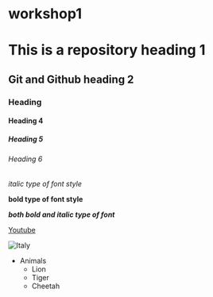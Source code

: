 # workshop1


# This is a repository heading 1
## Git and Github heading 2
### Heading 
#### Heading 4
##### Heading 5
###### Heading 6

*italic type of font style*

**bold type of font style**

***both bold and italic type of font***

[Youtube](https://www.youtube.com/)

![Italy](https://lp-cms-production.imgix.net/2021-06/The_Colosseum_Rome.jpg?auto=format&fit=crop&sharp=10&vib=20&ixlib=react-8.6.4&w=850)

* Animals
  * Lion
  * Tiger
  * Cheetah
